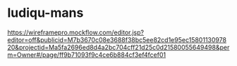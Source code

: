 # ludiqu-mans
https://wireframepro.mockflow.com/editor.jsp?editor=off&publicid=M7b3670c08e3688f38bc5ee82cd1e95ec1580113097820&projectid=Ma5fa2696ed8d4a2bc704cff21d25c0d21580055649498&perm=Owner#/page/ff9b71093f9c4ce6b884cf3ef4fcef01